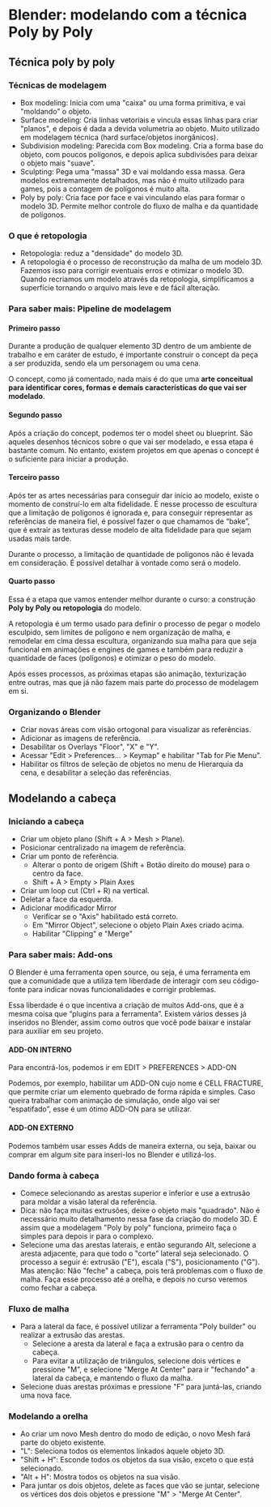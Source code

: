 # Blender: modelando com a técnica Poly by Poly

## Técnica poly by poly

### Técnicas de modelagem

- Box modeling: Inicia com uma "caixa" ou uma forma primitiva, e vai "moldando" o objeto.
- Surface modeling: Cria linhas vetoriais e vincula essas linhas para criar "planos", e depois é dada a devida volumetria ao objeto. Muito utilizado em modelagem técnica (hard surface/objetos inorgânicos).
- Subdivision modeling: Parecida com Box modeling. Cria a forma base do objeto, com poucos polígonos, e depois aplica subdivisões para deixar o objeto mais "suave".
- Sculpting: Pega uma "massa" 3D e vai moldando essa massa. Gera modelos extremamente detalhados, mas não é muito utilizado para games, pois a contagem de polígonos é muito alta.
- Poly by poly: Cria face por face e vai vinculando elas para formar o modelo 3D. Permite melhor controle do fluxo de malha e da quantidade de polígonos.

### O que é retopologia

- Retopologia: reduz a "densidade" do modelo 3D.
- A retopologia é o processo de reconstrução da malha de um modelo 3D. Fazemos isso para corrigir eventuais erros e otimizar o modelo 3D. Quando recriamos um modelo através da retopologia, simplificamos a superfície tornando o arquivo mais leve e de fácil alteração.

### Para saber mais: Pipeline de modelagem

#### Primeiro passo

Durante a produção de qualquer elemento 3D dentro de um ambiente de trabalho e em caráter de estudo, é importante construir o concept da peça a ser produzida, sendo ela um personagem ou uma cena.

O concept, como já comentado, nada mais é do que uma **arte conceitual para identificar cores, formas e demais características do que vai ser modelado**.

#### Segundo passo

Após a criação do concept, podemos ter o model sheet ou blueprint. São aqueles desenhos técnicos sobre o que vai ser modelado, e essa etapa é bastante comum. No entanto, existem projetos em que apenas o concept é o suficiente para iniciar a produção.

#### Terceiro passo

Após ter as artes necessárias para conseguir dar início ao modelo, existe o momento de construí-lo em alta fidelidade. É nesse processo de escultura que a limitação de polígonos é ignorada e, para conseguir representar as referências de maneira fiel, é possível fazer o que chamamos de “bake”, que é extrair as texturas desse modelo de alta fidelidade para que sejam usadas mais tarde.

Durante o processo, a limitação de quantidade de polígonos não é levada em consideração. É possível detalhar à vontade como será o modelo.

#### Quarto passo

Essa é a etapa que vamos entender melhor durante o curso: a construção **Poly by Poly ou retopologia** do modelo.

A retopologia é um termo usado para definir o processo de pegar o modelo esculpido, sem limites de polígono e nem organização de malha, e remodelar em cima dessa escultura, organizando sua malha para que seja funcional em animações e engines de games e também para reduzir a quantidade de faces (polígonos) e otimizar o peso do modelo.

Após esses processos, as próximas etapas são animação, texturização entre outras, mas que já não fazem mais parte do processo de modelagem em si.

### Organizando o Blender

- Criar novas áreas com visão ortogonal para visualizar as referências.
- Adicionar as imagens de referência.
- Desabilitar os Overlays "Floor", "X" e "Y".
- Acessar "Edit > Preferences... > Keymap" e habilitar "Tab for Pie Menu".
- Habilitar os filtros de seleção de objetos no menu de Hierarquia da cena, e desabilitar a seleção das referências.

## Modelando a cabeça

### Iniciando a cabeça

- Criar um objeto plano (Shift + A > Mesh > Plane).
- Posicionar centralizado na imagem de referência.
- Criar um ponto de referência.
    - Alterar o ponto de origem (Shift + Botão direito do mouse) para o centro da face.
    - Shift + A > Empty > Plain Axes
- Criar um loop cut (Ctrl + R) na vertical.
- Deletar a face da esquerda.
- Adicionar modificador Mirror
    - Verificar se o "Axis" habilitado está correto.
    - Em "Mirror Object", selecione o objeto Plain Axes criado acima.
    - Habilitar "Clipping" e "Merge"

### Para saber mais: Add-ons

O Blender é uma ferramenta open source, ou seja, é uma ferramenta em que a comunidade que a utiliza tem liberdade de interagir com seu código-fonte para indicar novas funcionalidades e corrigir problemas.

Essa liberdade é o que incentiva a criação de muitos Add-ons, que é a mesma coisa que “plugins para a ferramenta”. Existem vários desses já inseridos no Blender, assim como outros que você pode baixar e instalar para auxiliar em seu projeto.

#### ADD-ON INTERNO

Para encontrá-los, podemos ir em EDIT > PREFERENCES > ADD-ON

Podemos, por exemplo, habilitar um ADD-ON cujo nome é CELL FRACTURE, que permite criar um elemento quebrado de forma rápida e simples. Caso queira trabalhar com animação de simulação, onde algo vai ser “espatifado”, esse é um ótimo ADD-ON para se utilizar.

#### ADD-ON EXTERNO

Podemos também usar esses Adds de maneira externa, ou seja, baixar ou comprar em algum site para inseri-los no Blender e utilizá-los.

### Dando forma à cabeça

- Comece selecionando as arestas superior e inferior e use a extrusão para moldar a visão lateral da referência.
- Dica: não faça muitas extrusões, deixe o objeto mais "quadrado". Não é necessário muito detalhamento nessa fase da criação do modelo 3D. É assim que a modelagem "Poly by poly" funciona, primeiro faça o simples para depois ir para o complexo.
- Selecione uma das arestas laterais, e então segurando Alt, selecione a aresta adjacente, para que todo o "corte" lateral seja selecionado. O processo a seguir é: extrusão ("E"), escala ("S"), posicionamento ("G"). Mas atenção: Não "feche" a cabeça, pois terá problemas com o fluxo de malha. Faça esse processo até a orelha, e depois no curso veremos como fechar a cabeça.

### Fluxo de malha

- Para a lateral da face, é possível utilizar a ferramenta "Poly builder" ou realizar a extrusão das arestas.
    - Selecione a aresta da lateral e faça a extrusão para o centro da cabeça.
    - Para evitar a utilização de triângulos, selecione dois vértices e pressione "M", e selecione "Merge At Center" para ir "fechando" a lateral da cabeça, e mantendo o fluxo da malha.
- Selecione duas arestas próximas e pressione "F" para juntá-las, criando uma nova face.

### Modelando a orelha

- Ao criar um novo Mesh dentro do modo de edição, o novo Mesh fará parte do objeto existente.
- "L": Seleciona todos os elementos linkados àquele objeto 3D.
- "Shift + H": Esconde todos os objetos da sua visão, exceto o que está selecionado.
- "Alt + H": Mostra todos os objetos na sua visão.
- Para juntar os dois objetos, delete as faces que vão se juntar, selecione os vértices dos dois objetos e pressione "M" > "Merge At Center".
